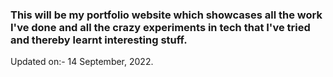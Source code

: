 ### This will be my portfolio website which showcases all the work I've done and all the crazy experiments in tech that I've tried and thereby learnt interesting stuff.

Updated on:- 14 September, 2022.
